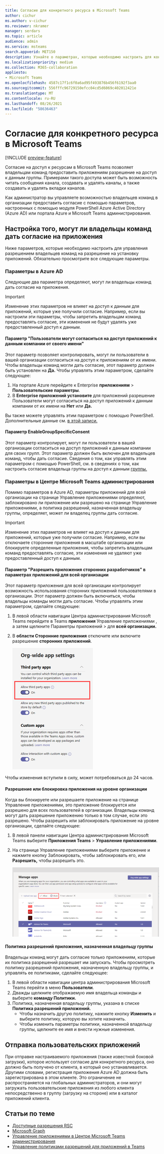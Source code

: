 ```yaml
---
title: Согласие для конкретного ресурса в Microsoft Teams
author: cichur
ms.author: v-cichur
ms.reviewer: nkramer
manager: serdars
ms.topic: article
audience: admin
ms.service: msteams
search.appverid: MET150
description: Узнайте о параметрах, которые необходимо настроить для контроля того, могут ли владельцы команд в вашей организации дать согласие на приложения.
ms.localizationpriority: medium
ms.collection: M365-collaboration
appliesto:
- Microsoft Teams
ms.openlocfilehash: 4587c17f1c6f0a6ad95f493876b456f6192f3aa0
ms.sourcegitcommit: 556fffc96729150efcc04cd5d6069c402012421e
ms.translationtype: MT
ms.contentlocale: ru-RU
ms.lasthandoff: 08/26/2021
ms.locfileid: "58636463"
---
```

# <a name="resource-specific-consent-in-microsoft-teams"></a>Согласие для конкретного ресурса в Microsoft Teams

[!INCLUDE [preview-feature](includes/preview-feature.md)]

Согласие на доступ к ресурсам в Microsoft Teams позволяет владельцам команд предоставить приложениям разрешение на доступ к данным группы. Примерами такого доступа может быть возможность читать сообщения канала, создавать и удалять каналы, а также создавать и удалять вкладки каналов.

Как администратор вы управляете возможностью владельцев команд в организации предоставить согласие с помощью параметров, настроенных с помощью модуля PowerShell Azure Active Directory (Azure AD) или портала Azure и Microsoft Teams администрирования.  

## <a name="set-whether-team-owners-can-give-consent-to-apps"></a>Настройка того, могут ли владельцы команд дать согласие на приложения

Ниже параметров, которые необходимо настроить для управления разрешением владельцев команд на разрешение на установку приложений. Обязательно просмотрите все следующие параметры.

### <a name="settings-in-azure-ad"></a>Параметры в Azure AD

Следующие два параметра определяют, могут ли владельцы команд дать согласие на приложения.

> [!IMPORTANT]
> Изменение этих параметров не влияет на доступ к данным для приложений, которые уже получили согласие. Например, если вы настроили эти параметры, чтобы запретить владельцам команд предоставлять согласие, эти изменения не будут удалять уже предоставленный доступ к данным.

#### <a name="the-users-can-consent-to-apps-accessing-company-data-on-their-behalf-setting"></a>Параметр "Пользователи могут согласиться на доступ приложений к данным компании от своего имени"

Этот параметр позволяет контролировать, могут ли пользователи в вашей организации согласиться на доступ к приложениям от их имени. Чтобы владельцы команд могли дать согласие, этот параметр должен быть установлен на **Да.** Чтобы управлять этим параметром, сделайте следующее:

1. На портале Azure перейдите к Enterprise **приложениям**  >  **Пользовательские параметры**.
2. В **Enterprise приложений установите** для  приложений разрешение Пользователи могут согласиться на доступ приложений к данным компании от их имени на **Нет** или **Да.**

Вы также можете управлять этим параметром с помощью PowerShell. Дополнительные данные см. [в этой записи.](/azure/active-directory/manage-apps/configure-user-consent#configure-user-consent-to-applications)

#### <a name="the-enablegroupspecificconsent-setting"></a>Параметр EnableGroupSpecificConsent

Этот параметр контролирует, могут ли пользователи в вашей организации согласиться на доступ приложений к данным компании для своих групп. Этот параметр должен быть включен для владельцев команд, чтобы дать согласие. Сведения о том, как управлять этим параметром с помощью PowerShell, см. в сведениях о том, как настроить согласие владельца группы на доступ к данным [группы.](/azure/active-directory/manage-apps/configure-user-consent#configure-group-owner-consent-to-apps-accessing-group-data)

### <a name="settings-in-the-microsoft-teams-admin-center"></a>Параметры в Центре Microsoft Teams администрирования

Помимо параметров в Azure AD, параметры приложений [](manage-apps.md) для всей организации на странице Управление приложениями определяют, заблокировано [](teams-app-permission-policies.md) ли приложение или разрешено на странице Управление приложениями, а политика разрешений, назначенная владельцу группы, определяет, может ли владелец группы дать согласие. [](manage-apps.md#manage-org-wide-app-settings) [](manage-apps.md#allow-and-block-apps)

> [!IMPORTANT]
> Изменение этих параметров не влияет на доступ к данным для приложений, которые уже получили согласие. Например, если вы отключаете сторонние приложения в масштабе организации или блокируете определенные приложения, чтобы запретить владельцам команд предоставлять согласие, эти изменения не удаляют уже предоставленный доступ к данным.  

#### <a name="the-allow-third-party-apps-setting-in-org-wide-app-settings"></a>Параметр "Разрешить приложения сторонних разработчиков" в параметрах приложений для всей организации

Этот параметр приложения для всей организации контролирует возможность использования сторонних приложений пользователями в организации. Этот параметр должен быть включиться, чтобы владельцы команды могли дать согласие. Чтобы управлять этим параметром, сделайте следующее:

1. В левой области навигации Центра администрирования Microsoft Teams перейдите в Teams **приложения** Управление приложениями , а затем щелкните Параметры приложений  >  для **всей организации.**
2. В **области Сторонние приложения** отключите или включите разрешение **сторонних приложений**.

    ![Снимок экрана: параметр "Разрешить приложения сторонних Teams"](media/resource-specific-consent-org-wide-setting.png)

Чтобы изменения вступили в силу, может потребоваться до 24 часов.

#### <a name="allow-or-block-the-app-at-the-org-level"></a>Разрешение или блокировка приложения на уровне организации

Когда вы блокируете или [](manage-apps.md#allow-and-block-apps) разрешаете приложение на странице Управление приложениями, это приложение блокируется или разрешено для всех пользователей в организации. Владельцы команд могут дать разрешение приложению только в том случае, если это разрешено. Чтобы разрешить или заблокировать приложение на уровне организации, сделайте следующее:

1. В левой панели навигации Центра администрирования Microsoft Teams выберите **Приложения Teams** > **Управление приложениями**.
2. На странице Управление приложениями выберите приложение  и нажмите кнопку Заблокировать, чтобы заблокировать его, или **Разрешить,** чтобы разрешить это.

    ![Снимок экрана: заблокированные приложения в настройках для всей организации](media/resource-specific-consent-allow-block-apps.png)

#### <a name="app-permission-policy-assigned-to-the-team-owner"></a>Политика разрешений приложения, назначенная владельцу группы

Владельцы команд могут дать согласие только приложениям, которые их политика разрешений разрешает им запускать. Чтобы просмотреть политику разрешений приложения, назначенную владельцу группы, и управлять ее политиками, сделайте следующее:

1. В левой области навигации центра администрирования Microsoft Teams перейти в меню **Пользователи**.
2. Дважды щелкните отображаемую имя владельца команды и выберите **команду Политики.**
3. Политика, назначенная владельцу группы, указана в списке **Политика разрешений приложений.**
    - Чтобы назначить другую политику, нажмите кнопку **Изменить** и выберите политику, которую вы хотите назначить.
    - Чтобы изменить параметры политики, назначенной владельцу группы, щелкните ее имя и внести нужные изменения.  

## <a name="uploading-custom-apps"></a>Отправка пользовательских приложений

При отправке настраиваемого приложения (также известной боковой загрузки), которое использует согласие для конкретного ресурса, оно должно быть получено от клиента, в который оно устанавливается. Другими словами, регистрация приложения Azure AD должна быть зарегистрирована в этом клиенте. Это ограничение не распространяется на глобальных администраторов, и они могут загружать пользовательские приложения из любого клиента непосредственно в группу (загрузку на стороне) или в каталог приложений клиента.

## <a name="related-topics"></a>Статьи по теме

- [Доступные разрешения RSC](/microsoftteams/platform/graph-api/rsc/resource-specific-consent)
- [Microsoft Graph](https://developer.microsoft.com/graph)
- [Управление приложениями в Центре Microsoft Teams администрирования](manage-apps.md)
- [Управление политиками разрешений для приложений в Teams](teams-app-permission-policies.md)